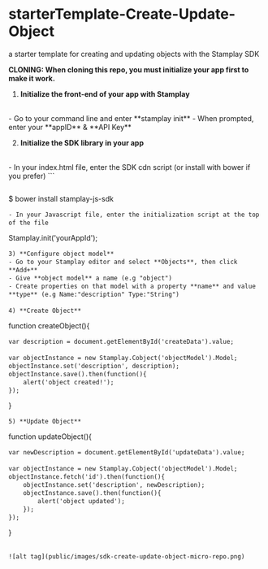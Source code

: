 # starterTemplate-Create-Update-Object
a starter template for creating and updating objects with the Stamplay SDK

**CLONING: When cloning this repo, you must initialize your app first to make it work.**

 1) **Initialize the front-end of your app with Stamplay**
 <br>
- Go to your command line and enter **stamplay init**
- When prompted, enter your **appID** & **API Key**

2) **Initialize the SDK library in your app**
<br>
- In your index.html file, enter the SDK cdn script (or install with bower if you prefer)
```
<script src="//drrjhlchpvi7e.cloudfront.net/libs/stamplay-js-sdk/1.3.1/stamplay.min.js"></script>

```
```
$ bower install stamplay-js-sdk
```
- In your Javascript file, enter the initialization script at the top of the file
```
Stamplay.init('yourAppId');
```
3) **Configure object model**
- Go to your Stamplay editor and select **Objects**, then click **Add+**
- Give **object model** a name (e.g "object")
- Create properties on that model with a property **name** and value **type** (e.g Name:"description" Type:"String")

4) **Create Object**
```
function createObject(){

	var description = document.getElementById('createData').value;

	var objectInstance = new Stamplay.Cobject('objectModel').Model;
	objectInstance.set('description', description);
	objectInstance.save().then(function(){
		alert('object created!');
	});
}
```
5) **Update Object**
```
function updateObject(){

	var newDescription = document.getElementById('updateData').value;

	var objectInstance = new Stamplay.Cobject('objectModel').Model;
	objectInstance.fetch('id').then(function(){
    	objectInstance.set('description', newDescription);
    	objectInstance.save().then(function(){
    		alert('object updated');
    	});
	});
}
```

![alt tag](public/images/sdk-create-update-object-micro-repo.png)
